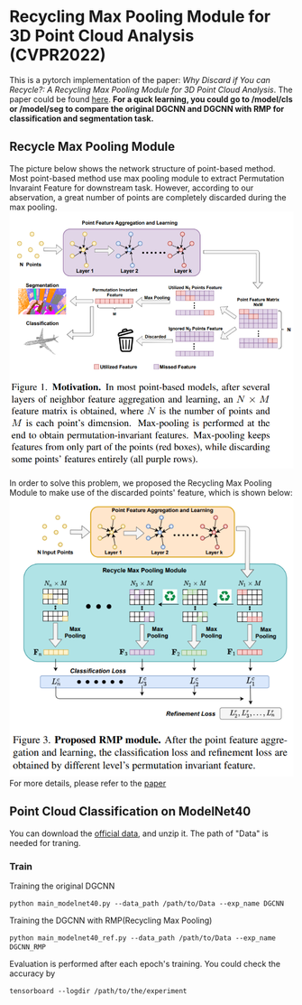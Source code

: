 # Recycling Max Pooling Module for 3D Point Cloud Analysis (CVPR2022)
This is a pytorch implementation of the paper: *Why Discard if You can Recycle?: A Recycling Max Pooling Module for 3D Point Cloud Analysis*. The paper could be found [here](https://openaccess.thecvf.com/content/CVPR2022/papers/Chen_Why_Discard_if_You_Can_Recycle_A_Recycling_Max_Pooling_CVPR_2022_paper.pdf).
 **For a quck learning, you could go to /model/cls or /model/seg to compare the original DGCNN and DGCNN with RMP for classification and segmentation task.**
## Recycle Max Pooling Module 
The picture below shows the network structure of point-based method. Most point-based method use max pooling module to extract Permutation Invaraint Feature for downstream task. However, according to our abservation, a great number of points are completely discarded during the max pooling.
![image width="100" height="100"](Image/Motivation.PNG)

In order to solve this problem, we proposed the Recycling Max Pooling Module to make use of the discarded points' feature, which is shown below:
![image width="100" height="100"](Image/model.PNG) \
For more details, please refer to the [paper](https://openaccess.thecvf.com/content/CVPR2022/papers/Chen_Why_Discard_if_You_Can_Recycle_A_Recycling_Max_Pooling_CVPR_2022_paper.pdf)

## Point Cloud Classification on ModelNet40
You can download the [official data](https://shapenet.cs.stanford.edu/media/modelnet40_ply_hdf5_2048.zip), and unzip it. The path of "Data" is needed for traning.

### Train
Training the original DGCNN

```
python main_modelnet40.py --data_path /path/to/Data --exp_name DGCNN
```

Training the DGCNN with RMP(Recycling Max Pooling)
```
python main_modelnet40_ref.py --data_path /path/to/Data --exp_name DGCNN_RMP
```

Evaluation is performed after each epoch's training. You could check the accuracy by
```
tensorboard --logdir /path/to/the/experiment
```

